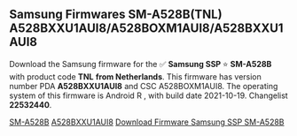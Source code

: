 <h2>Samsung Firmwares SM-A528B(TNL) A528BXXU1AUI8/A528BOXM1AUI8/A528BXXU1AUI8</h2>
Download the Samsung firmware for the ✅ <strong>Samsung SSP </strong> ⭐ <strong>SM-A528B</strong> with product code <strong>TNL</strong> <strong> from Netherlands</strong>. This firmware has version number PDA <strong>A528BXXU1AUI8</strong> and CSC A528BOXM1AUI8. The operating system of this firmware is Android R , with build date 2021-10-19. Changelist <strong>22532440</strong>.


[SM-A528B](https://samfirm.shop/samsung/model/SM-A528B)
[A528BXXU1AUI8](https://samfirm.shop/samsung/pda/A528BXXU1AUI8)
[Download Firmware Samsung SSP SM-A528B](https://samfirm.shop/samsung/firmware/466187)
